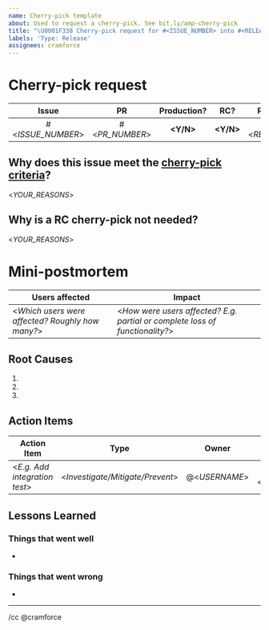 ```yaml
---
name: Cherry-pick template
about: Used to request a cherry-pick. See bit.ly/amp-cherry-pick
title: "\U0001F338 Cherry-pick request for #<ISSUE_NUMBER> into #<RELEASE_ISSUE> (Pending)"
labels: 'Type: Release'
assignees: cramforce
---
```


<!--
Replace *everything* in angle brackets in the title AND body of this issue.

If you have any questions see the [cherry-pick documentation](https://github.com/ampproject/amphtml/blob/master/contributing/release-schedule.md#cherry-picks).
-->

# Cherry-pick request

<!--
Cherry-picks into production most likely require a cherry-pick into RC too. Otherwise, your fix will be lost when the RC is promoted.

Release issues: https://github.com/ampproject/amphtml/labels/Type%3A%20Release
-->

| Issue | PR  | Production? | RC? | Release issue |
| :---: | :-: | :---------: | :-: | :-----------: |
| #<_ISSUE_NUMBER_> | #<_PR_NUMBER_> | **<Y/N>** | **<Y/N>** | #<_RELEASE_ISSUE_> |

## Why does this issue meet the [cherry-pick criteria](https://github.com/ampproject/amphtml/blob/master/contributing/release-schedule.md#cherry-pick-criteria)?

<!-- Be specific. -->
<_YOUR_REASONS_>

<!--
IF: Cherry-picking into production but _not_ RC.
-->
## Why is a RC cherry-pick not needed?

<_YOUR_REASONS_>

<!-- NOTE: Filling out this mini-PM template is required after the deployment of a production cherry-pick. -->
# Mini-postmortem

| Users affected | Impact |
| -------------- | ------ |
| <_Which users were affected? Roughly how many?_> | <_How were users affected? E.g. partial or complete loss of functionality?_> |

## Root Causes

1.
2.
3.

## Action Items

| Action Item | Type | Owner | PR # |
| ----------- | :--: | :---: | :--: |
| <_E.g. Add integration test_> | <_Investigate/Mitigate/Prevent_> | @<_USERNAME_> | #<_PR_NUMBER_> |

## Lessons Learned

### Things that went well

-

### Things that went wrong

-

---

/cc @cramforce
